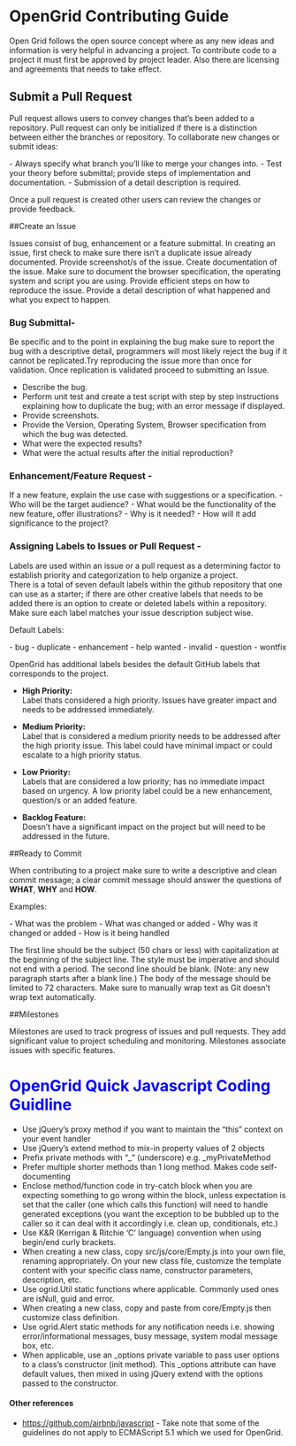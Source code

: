 # OpenGrid Contributing Guide

Open Grid follows the open source concept where as any new ideas and information is very helpful in advancing a project.  To contribute code to a project it must first be approved by project leader. Also there are licensing and agreements that needs to take effect.

## Submit a Pull Request
<p>Pull request allows users to convey changes that’s been added to a repository.  Pull request can only be initialized if there is a distinction between either the branches or repository.  To collaborate new changes or submit ideas:</p>
- Always specify what branch you’ll like to merge your changes into. 
- Test your theory before submittal; provide steps of implementation and documentation.  
- Submission of a detail description is required.  

<p>Once a pull request is created other users can review the changes or provide feedback.</p>

##Create an Issue
<p>Issues consist of bug, enhancement or a feature submittal. In creating an issue, first check to make sure there isn’t a duplicate issue already documented. Provide screenshot/s of the issue. Create documentation of the issue. Make sure to document the browser specification, the operating system and script you are using. Provide efficient steps on how to reproduce the issue. Provide a detail description of what happened and what you expect to happen.</p>

### Bug Submittal- 
<p>Be specific and to the point in explaining the bug make sure to report the bug with a descriptive detail, programmers will most likely reject the bug if it cannot be replicated.Try reproducing the issue more than once for validation. Once replication is validated proceed to submitting an Issue.</p> 

- Describe the bug.
- Perform unit test and create a test script with step by step instructions explaining how to duplicate the bug; with an error message if displayed.
- Provide screenshots.
- Provide the Version, Operating System, Browser specification from which the bug was detected.
- What were the expected results?
- What were the actual results after the initial reproduction?

### Enhancement/Feature Request -
<p>If a new feature, explain the use case with suggestions or a specification.
- Who will be the target audience? 
- What would be the functionality of the new feature, offer illustrations? 
- Why is it needed? 
- How will it add significance to the project?</p>

### Assigning Labels to Issues or Pull Request -
<p>Labels are used within an issue or a pull request as a determining factor to establish priority and categorization to help organize a project.<br>There is a total of seven default labels within the github repository that one can use as a starter; if there are other creative labels that needs to be added there is an option to create or deleted labels within a repository.  Make sure each label matches your issue description subject wise.</p>
<p>Default Labels:</p>
- bug
- duplicate
- enhancement
- help wanted
- invalid
- question
- wontfix
 
OpenGrid has additional labels besides the default GitHub labels that corresponds to the project.

- <b>High Priority:</b><br>
Label thats considered a high priority. Issues have greater impact and needs to be addressed immediately. 

- <b>Medium Priority:</b><br>
Label that is considered a medium priority needs to be addressed after the high priority issue. This label could have minimal impact or could escalate to a high priority status. 

- <b>Low Priority:</b><br>
Labels that are considered a low priority; has no immediate impact based on urgency. A low priority label could be a new enhancement, question/s or an added feature.

- <b>Backlog Feature:</b><br>
Doesn’t have a significant impact on the project but will need to be addressed in the future.


##Ready to Commit
<p>When contributing to a project make sure to write a descriptive and clean commit message; a clear commit message should answer the questions of <b>WHAT</b>, <b>WHY</b> and <b>HOW</b>.<p> 
<p>Examples:</p>
- What was the problem
- What was changed or added  
- Why was it changed or added
- How is it being handled

<p>The first line should be the subject (50 chars or less) with capitalization at the beginning of the subject line. The style must be imperative and should not end with a period. The second line should be blank. (Note: any new paragraph starts after a blank line.) The body of the message should be limited to 72 characters.  Make sure to manually wrap text as Git doesn’t wrap text automatically.</p>   


##Milestones
<p>Milestones are used to track progress of issues and pull requests. 
They add significant value to project scheduling and monitoring. Milestones associate issues with specific features.</p>

# <font color="blue"> OpenGrid Quick Javascript Coding Guidline</font>
- Use jQuery’s proxy method if you want to maintain the “this” context on your event handler
- Use jQuery’s extend method to mix-in property values of 2 objects
- Prefix private methods with “_” (underscore) e.g. _myPrivateMethod
- Prefer multiple shorter methods than 1 long method. Makes code self-documenting
- Enclose method/function code in try-catch block when you are expecting something to go wrong within the block, unless expectation is set that the caller (one which calls this function) will need to handle generated exceptions (you want the exception to be bubbled up to the caller so it can deal with it accordingly i.e. clean up, conditionals, etc.) 
- Use K&R (Kerrigan & Ritchie ‘C’ language) convention when using begin/end curly brackets.
- When creating a new class, copy src/js/core/Empty.js into your own file, renaming appropriately. On your new class file, customize the template content with your specific class name, constructor parameters, description, etc.
- Use ogrid.Util static functions where applicable. Commonly used ones are isNull, guid and error.
- When creating a new class, copy and paste from core/Empty.js then customize class definition.
- Use ogrid.Alert static methods for any notification needs i.e. showing error/informational messages, busy message, system modal message box, etc.
- When applicable, use an _options private variable to pass user options to a class’s constructor (init method). This _options attribute can have default values, then mixed in using jQuery extend with the options passed to the constructor. 

#### <p><b>Other references</b></p>
- https://github.com/airbnb/javascript - Take note that some of the guidelines do not apply to ECMAScript 5.1 which we used for OpenGrid.

